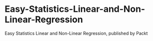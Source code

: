 # Easy-Statistics-Linear-and-Non-Linear-Regression
Easy Statistics Linear and Non-Linear Regression, published by Packt
